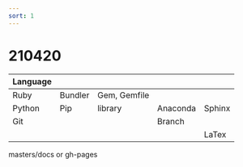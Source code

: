 ```yaml
---
sort: 1
---
```


# 210420

| Language    |   |  |  |  |
| ------- | -------- | ------- | ------- | ------- |
| Ruby | Bundler | Gem, Gemfile |  |  |
| Python | Pip | library | Anaconda | Sphinx |
| Git |  |  | Branch |  |
|  |  |  |  | LaTex | 

masters/docs or gh-pages

